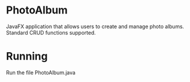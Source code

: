 # PhotoAlbum
JavaFX application that allows users to create and manage photo albums. Standard CRUD functions supported.

# Running
Run the file PhotoAlbum.java
